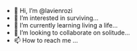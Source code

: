 - 👋 Hi, I’m @lavienrozi
- 👀 I’m interested in surviving...
- 🌱 I’m currently learning living a life...
- 💞️ I’m looking to collaborate on solitude...
- 📫 How to reach me ...

<!---
lavienrozi/lavienrozi is a ✨ special ✨ repository because its `README.md` (this file) appears on your GitHub profile.
You can click the Preview link to take a look at your changes.
--->
